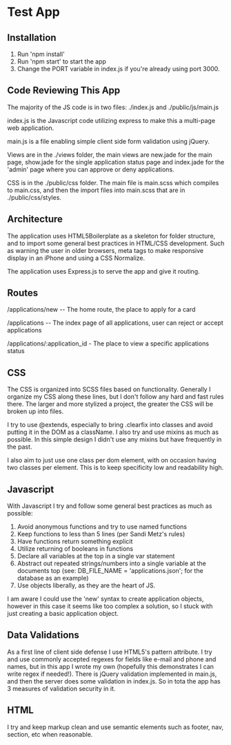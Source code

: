 # Test App

## Installation

1. Run 'npm install'
2. Run 'npm start' to start the app
3. Change the PORT variable in index.js if you're already using port 3000.

## Code Reviewing This App

The majority of the JS code is in two files: ./index.js and ./public/js/main.js

index.js is the Javascript code utilizing express to make this a multi-page web application.

main.js is a file enabling simple client side form validation using jQuery.

Views are in the ./views folder, the main views are new.jade for the main page, show.jade for the single application status page and index.jade for the 'admin' page where you can approve or deny applications.

CSS is in the ./public/css folder. The main file is main.scss which compiles to main.css, and then the import files into main.scss that are in ./public/css/styles.

## Architecture

The application uses HTML5Boilerplate as a skeleton for folder structure, and to import some general best practices in HTML/CSS development. Such as warning the user in older browsers, meta tags to make responsive display in an iPhone and using a CSS Normalize.

The application uses Express.js to serve the app and give it routing.

## Routes

/applications/new -- The home route, the place to apply for a card

/applications -- The index page of all applications, user can reject or accept applications

/applications/:application_id - The place to view a specific applications status

## CSS

The CSS is organized into SCSS files based on functionality. Generally I organize my CSS along these lines, but I don't follow any hard and fast rules there. The larger and more stylized a project, the greater the CSS will be broken up into files. 

I try to use @extends, especially to bring .clearfix into classes and avoid putting it in the DOM as a className. I also try and use mixins as much as possible. In this simple design I didn't use any mixins but have frequently in the past.

I also aim to just use one class per dom element, with on occasion having two classes per element. This is to keep specificity low and readability high.

## Javascript

With Javascript I try and follow some general best practices as much as possible:

1. Avoid anonymous functions and try to use named functions
2. Keep functions to less than 5 lines (per Sandi Metz's rules)
3. Have functions return something explicit
4. Utilize returning of booleans in functions
5. Declare all variables at the top in a single var statement
6. Abstract out repeated strings/numbers into a single variable at the documents top (see: DB_FILE_NAME = 'applications.json'; for the database as an example)
7. Use objects liberally, as they are the heart of JS.

I am aware I could use the 'new' syntax to create application objects, however in this case it seems like too complex a solution, so I stuck with just creating a basic application object.

## Data Validations

As a first line of client side defense I use HTML5's pattern attribute. I try and use commonly accepted regexes for fields like e-mail and phone and names, but in this app I wrote my own (hopefully this demonstrates I can write regex if needed!). There is jQuery validation implemented in main.js, and then the server does some validation in index.js. So in tota the app has 3 measures of validation security in it. 

## HTML

I try and keep markup clean and use semantic elements such as footer, nav, section, etc when reasonable. 